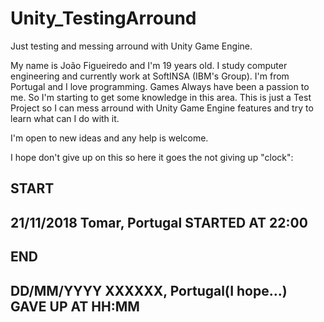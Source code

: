 # Unity_TestingArround
Just testing and messing arround with Unity Game Engine.

My name is João Figueiredo and I'm 19 years old. I study computer engineering and currently work at SoftINSA (IBM's Group).
I'm from Portugal and I love programming. Games Always have been a passion to me. So I'm starting to get some knowledge in this area.
This is just a Test Project so I can mess arround with Unity Game Engine features and try to learn what can I do with it.

I'm open to new ideas and any help is welcome.

I hope don't give up on this so here it goes the not giving up "clock":

START
------------------------------------------------------------------------
21/11/2018  Tomar, Portugal
STARTED AT 22:00
------------------------------------------------------------------------

END
------------------------------------------------------------------------
DD/MM/YYYY  XXXXXX, Portugal(I hope...)
GAVE UP AT HH:MM
------------------------------------------------------------------------
